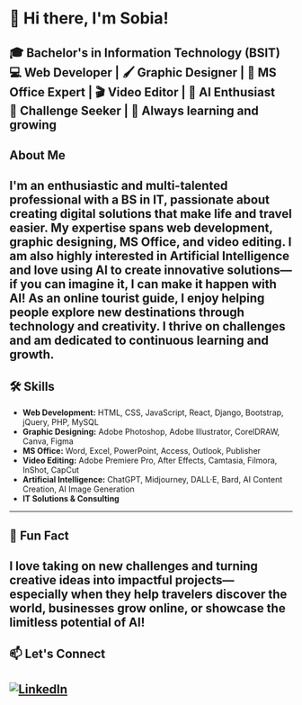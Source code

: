 # 👋 Hi there, I'm Sobia!

🎓 **Bachelor's in Information Technology (BSIT)**  
💻 **Web Developer** | 🖌️ **Graphic Designer** | 📝 **MS Office Expert** | 🎬 **Video Editor** | 🤖 **AI Enthusiast**  
🚀 **Challenge Seeker** | 🌱 Always learning and growing
---

## About Me
I'm an enthusiastic and multi-talented professional with a BS in IT, passionate about creating digital solutions that make life and travel easier. My expertise spans web development, graphic designing, MS Office, and video editing. I am also highly interested in Artificial Intelligence and love using AI to create innovative solutions—if you can imagine it, I can make it happen with AI! As an online tourist guide, I enjoy helping people explore new destinations through technology and creativity. I thrive on challenges and am dedicated to continuous learning and growth.
---

## 🛠️ Skills
- **Web Development:** HTML, CSS, JavaScript, React, Django, Bootstrap, jQuery, PHP, MySQL
- **Graphic Designing:** Adobe Photoshop, Adobe Illustrator, CorelDRAW, Canva, Figma
- **MS Office:** Word, Excel, PowerPoint, Access, Outlook, Publisher
- **Video Editing:** Adobe Premiere Pro, After Effects, Camtasia, Filmora, InShot, CapCut
- **Artificial Intelligence:** ChatGPT, Midjourney, DALL·E, Bard, AI Content Creation, AI Image Generation
- **IT Solutions & Consulting**
---

## 🌟 Fun Fact
I love taking on new challenges and turning creative ideas into impactful projects—especially when they help travelers discover the world, businesses grow online, or showcase the limitless potential of AI!
---

## 📫 Let's Connect
[![LinkedIn](https://img.shields.io/badge/LinkedIn-Connect-blue?logo=linkedin)](https://www.linkedin.com/in/sobialiaqat/)
---

<!--
Feel free to customize this README further with your favorite projects, tech stack badges, or more personal details!
-->
